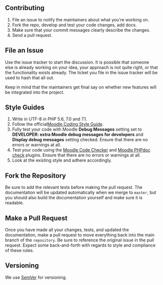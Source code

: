 Contributing
-------------------

1. File an issue to notify the maintainers about what you're working on.
2. Fork the repo, develop and test your code changes, add docs.
3. Make sure that your commit messages clearly describe the changes.
4. Send a pull request.

File an Issue
-------------------

Use the issue tracker to start the discussion. It is possible that someone
else is already working on your idea, your approach is not quite right, or that
the functionality exists already. The ticket you file in the issue tracker will
be used to hash that all out.

Keep in mind that the maintainers get final say on whether new features will be
integrated into the project.

Style Guides
-------------------
1. Write in UTF-8 in PHP 5.6, 7.0 and 7.1.
2. Follow the official[Moodle Coding Style Guide](https://docs.moodle.org/dev/Coding_style).
3. Fully test your code with Moodle **Debug Messages** setting set to
**DEVELOPER: extra Moodle debug messages for developers** and
**Display debug messages** setting checked.
Ensure that there are no errors or warnings at all.
4. Test your code using the [Moodle Code Checker](https://moodle.org/plugins/local_codechecker)
and [Moodle PHPdoc check](https://moodle.org/plugins/local_moodlecheck) plugins.
Ensure that there are no errors or warnings at all.
5. Look at the existing style and adhere accordingly.

Fork the Repository
-------------------

Be sure to add the relevant tests before making the pull request. The
documentation will be updated automatically when we merge to `master`,
but you should also build the documentation yourself and make sure it is
readable.

Make a Pull Request
---------------------

Once you have made all your changes, tests, and updated the documentation,
make a pull request to move everything back into the main branch of the
`repository`. Be sure to reference the original issue in the pull request.
Expect some back-and-forth with regards to style and compliance of these
rules.

Versioning
---------------------
We use [SemVer](http://semver.org/) for versioning. 
